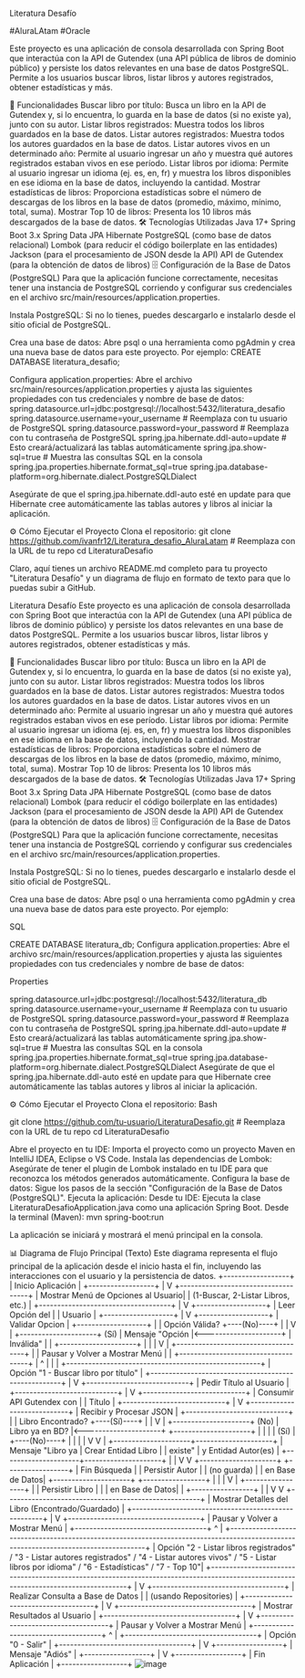 Literatura Desafío

#AluraLAtam #Oracle

Este proyecto es una aplicación de consola desarrollada con Spring Boot que interactúa con la API de Gutendex (una API pública de libros de dominio público) y persiste los datos relevantes en una base de datos PostgreSQL. Permite a los usuarios buscar libros, listar libros y autores registrados, obtener estadísticas y más.

🚀 Funcionalidades
Buscar libro por título: Busca un libro en la API de Gutendex y, si lo encuentra, lo guarda en la base de datos (si no existe ya), junto con su autor.
Listar libros registrados: Muestra todos los libros guardados en la base de datos.
Listar autores registrados: Muestra todos los autores guardados en la base de datos.
Listar autores vivos en un determinado año: Permite al usuario ingresar un año y muestra qué autores registrados estaban vivos en ese período.
Listar libros por idioma: Permite al usuario ingresar un idioma (ej. es, en, fr) y muestra los libros disponibles en ese idioma en la base de datos, incluyendo la cantidad.
Mostrar estadísticas de libros: Proporciona estadísticas sobre el número de descargas de los libros en la base de datos (promedio, máximo, mínimo, total, suma).
Mostrar Top 10 de libros: Presenta los 10 libros más descargados de la base de datos.
🛠️ Tecnologías Utilizadas
Java 17+
Spring Boot 3.x
Spring Data JPA
Hibernate
PostgreSQL (como base de datos relacional)
Lombok (para reducir el código boilerplate en las entidades)
Jackson (para el procesamiento de JSON desde la API)
API de Gutendex (para la obtención de datos de libros)
🗄️ Configuración de la Base de Datos (PostgreSQL)
Para que la aplicación funcione correctamente, necesitas tener una instancia de PostgreSQL corriendo y configurar sus credenciales en el archivo src/main/resources/application.properties.

Instala PostgreSQL: Si no lo tienes, puedes descargarlo e instalarlo desde el sitio oficial de PostgreSQL.

Crea una base de datos: Abre psql o una herramienta como pgAdmin y crea una nueva base de datos para este proyecto. Por ejemplo:
CREATE DATABASE literatura_desafio;

Configura application.properties: Abre el archivo src/main/resources/application.properties y ajusta las siguientes propiedades con tus credenciales y nombre de base de datos:
spring.datasource.url=jdbc:postgresql://localhost:5432/literatura_desafio
spring.datasource.username=your_username # Reemplaza con tu usuario de PostgreSQL
spring.datasource.password=your_password # Reemplaza con tu contraseña de PostgreSQL
spring.jpa.hibernate.ddl-auto=update # Esto creará/actualizará las tablas automáticamente
spring.jpa.show-sql=true # Muestra las consultas SQL en la consola
spring.jpa.properties.hibernate.format_sql=true
spring.jpa.database-platform=org.hibernate.dialect.PostgreSQLDialect

Asegúrate de que el spring.jpa.hibernate.ddl-auto esté en update para que Hibernate cree automáticamente las tablas autores y libros al iniciar la aplicación.

⚙️ Cómo Ejecutar el Proyecto
Clona el repositorio:
git clone https://github.com/ivanfr12/Literatura_desafio_AluraLatam # Reemplaza con la URL de tu repo
cd LiteraturaDesafio

Claro, aquí tienes un archivo README.md completo para tu proyecto "Literatura Desafío" y un diagrama de flujo en formato de texto para que lo puedas subir a GitHub.

Literatura Desafío
Este proyecto es una aplicación de consola desarrollada con Spring Boot que interactúa con la API de Gutendex (una API pública de libros de dominio público) y persiste los datos relevantes en una base de datos PostgreSQL. Permite a los usuarios buscar libros, listar libros y autores registrados, obtener estadísticas y más.

🚀 Funcionalidades
Buscar libro por título: Busca un libro en la API de Gutendex y, si lo encuentra, lo guarda en la base de datos (si no existe ya), junto con su autor.
Listar libros registrados: Muestra todos los libros guardados en la base de datos.
Listar autores registrados: Muestra todos los autores guardados en la base de datos.
Listar autores vivos en un determinado año: Permite al usuario ingresar un año y muestra qué autores registrados estaban vivos en ese período.
Listar libros por idioma: Permite al usuario ingresar un idioma (ej. es, en, fr) y muestra los libros disponibles en ese idioma en la base de datos, incluyendo la cantidad.
Mostrar estadísticas de libros: Proporciona estadísticas sobre el número de descargas de los libros en la base de datos (promedio, máximo, mínimo, total, suma).
Mostrar Top 10 de libros: Presenta los 10 libros más descargados de la base de datos.
🛠️ Tecnologías Utilizadas
Java 17+
Spring Boot 3.x
Spring Data JPA
Hibernate
PostgreSQL (como base de datos relacional)
Lombok (para reducir el código boilerplate en las entidades)
Jackson (para el procesamiento de JSON desde la API)
API de Gutendex (para la obtención de datos de libros)
🗄️ Configuración de la Base de Datos (PostgreSQL)
Para que la aplicación funcione correctamente, necesitas tener una instancia de PostgreSQL corriendo y configurar sus credenciales en el archivo src/main/resources/application.properties.

Instala PostgreSQL: Si no lo tienes, puedes descargarlo e instalarlo desde el sitio oficial de PostgreSQL.

Crea una base de datos: Abre psql o una herramienta como pgAdmin y crea una nueva base de datos para este proyecto. Por ejemplo:

SQL

CREATE DATABASE literatura_db;
Configura application.properties: Abre el archivo src/main/resources/application.properties y ajusta las siguientes propiedades con tus credenciales y nombre de base de datos:

Properties

spring.datasource.url=jdbc:postgresql://localhost:5432/literatura_db
spring.datasource.username=your_username # Reemplaza con tu usuario de PostgreSQL
spring.datasource.password=your_password # Reemplaza con tu contraseña de PostgreSQL
spring.jpa.hibernate.ddl-auto=update # Esto creará/actualizará las tablas automáticamente
spring.jpa.show-sql=true # Muestra las consultas SQL en la consola
spring.jpa.properties.hibernate.format_sql=true
spring.jpa.database-platform=org.hibernate.dialect.PostgreSQLDialect
Asegúrate de que el spring.jpa.hibernate.ddl-auto esté en update para que Hibernate cree automáticamente las tablas autores y libros al iniciar la aplicación.

⚙️ Cómo Ejecutar el Proyecto
Clona el repositorio:
Bash

git clone https://github.com/tu-usuario/LiteraturaDesafio.git # Reemplaza con la URL de tu repo
cd LiteraturaDesafio

Abre el proyecto en tu IDE: Importa el proyecto como un proyecto Maven en IntelliJ IDEA, Eclipse o VS Code.
Instala las dependencias de Lombok: Asegúrate de tener el plugin de Lombok instalado en tu IDE para que reconozca los métodos generados automáticamente.
Configura la base de datos: Sigue los pasos de la sección "Configuración de la Base de Datos (PostgreSQL)".
Ejecuta la aplicación:
Desde tu IDE: Ejecuta la clase LiteraturaDesafioApplication.java como una aplicación Spring Boot.
Desde la terminal (Maven):
mvn spring-boot:run

La aplicación se iniciará y mostrará el menú principal en la consola.

📊 Diagrama de Flujo Principal (Texto)
Este diagrama representa el flujo principal de la aplicación desde el inicio hasta el fin, incluyendo las interacciones con el usuario y la persistencia de datos.
+------------------+
| Inicio Aplicación |
+------------------+
        |
        V
+------------------------------------+
| Mostrar Menú de Opciones al Usuario|
| (1-Buscar, 2-Listar Libros, etc.)  |
+------------------------------------+
        |
        V
+-------------------+
| Leer Opción del   |
| Usuario           |
+-------------------+
        |
        V
+-------------------+
| Validar Opcion    |
+-------------------+
        |
        |  Opción Válida?
        +----(No)----+
        |             |
        V             |
+---------------------+   (Sí)
| Mensaje "Opción     |<---------------------+
| Inválida"           |                      |
+---------------------+                      |
        |                                    |
        V                                    |
+------------------------------------+       |
| Pausar y Volver a Mostrar Menú     |       |
+------------------------------------+       |
        ^                                    |
        |                                    |
+-----------------------------------------------------+
|           Opción "1 - Buscar libro por título"      |
+-----------------------------------------------------+
        |
        V
+----------------------------+
| Pedir Título al Usuario    |
+----------------------------+
        |
        V
+----------------------------+
| Consumir API Gutendex con  |
| Título                     |
+----------------------------+
        |
        V
+----------------------------+
| Recibir y Procesar JSON    |
+----------------------------+
        |
        |  Libro Encontrado?
        +----(Sí)----+
        |             |
        V             |
+---------------------+   (No)
|  Libro ya en BD?    |<---------------------+
+---------------------+                      |
        |                                    |
        |  (Sí)                               |
        +----(No)----+                       |
        |             |                      |
        V             V                      |
+---------------------+---------------------+
| Mensaje "Libro ya   | Crear Entidad Libro |
| existe"             | y Entidad Autor(es) |
+---------------------+---------------------+
        |                     |
        V                     V
+---------------------+   +-----------------+
| Fin Búsqueda        |   | Persistir Autor |
| (no guarda)         |   | en Base de Datos|
+---------------------+   +-----------------+
        |                     |
        |                     V
        |                   +-----------------+
        |                   | Persistir Libro |
        |                   | en Base de Datos|
        |                   +-----------------+
        |                           |
        V                           V
+-----------------------------------------------------+
|      Mostrar Detalles del Libro (Encontrado/Guardado) |
+-----------------------------------------------------+
        |
        V
+------------------------------------+
| Pausar y Volver a Mostrar Menú     |
+------------------------------------+
        ^
        |
+-------------------------------------------------------------------------------------------------------------------------------------+
|           Opción "2 - Listar libros registrados" / "3 - Listar autores registrados" / "4 - Listar autores vivos" / "5 - Listar libros por idioma" / "6 - Estadísticas" / "7 - Top 10"|
+-------------------------------------------------------------------------------------------------------------------------------------+
        |
        V
+------------------------------------+
| Realizar Consulta a Base de Datos  |
| (usando Repositories)              |
+------------------------------------+
        |
        V
+------------------------------------+
| Mostrar Resultados al Usuario      |
+------------------------------------+
        |
        V
+------------------------------------+
| Pausar y Volver a Mostrar Menú     |
+------------------------------------+
        ^
        |
+------------------------------------+
|              Opción "0 - Salir"    |
+------------------------------------+
        |
        V
+------------------+
| Mensaje "Adiós"  |
+------------------+
        |
        V
+------------------+
| Fin Aplicación   |
+------------------+
![image](https://github.com/user-attachments/assets/b37540d7-125f-4275-82d4-1df6f607613c)

